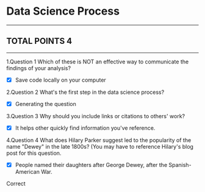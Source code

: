 # Data Science Process
---------------------------
## TOTAL POINTS 4
----------------------------
1.Question 1
Which of these is NOT an effective way to communicate the findings of your analysis?





- [x] Save code locally on your computer

2.Question 2
What's the first step in the data science process?


- [x] Generating the question


3.Question 3
Why should you include links or citations to others' work?


- [x] It helps other quickly find information you've reference.


4.Question 4
What does Hilary Parker suggest led to the popularity of the name "Dewey" in the late 1800s? (You may have to reference Hilary's blog post for this question.



- [x] People named their daughters after George Dewey, after the Spanish-American War.

Correct
